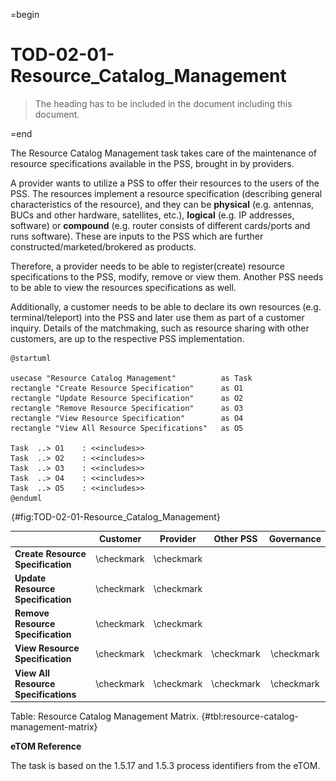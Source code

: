 =begin

# TOD-02-01-Resource_Catalog_Management

> The heading has to be included in the document including this document.

=end

The Resource Catalog Management task takes care of the maintenance of resource specifications available in the PSS, brought in by providers.

A provider wants to utilize a PSS to offer their resources to the users of the PSS.
The resources implement a resource specification (describing general characteristics of the resource), and they can be **physical** (e.g. antennas, BUCs and other hardware, satellites, etc.), **logical** (e.g. IP addresses, software) or **compound** (e.g. router consists of different cards/ports and runs software).
These are inputs to the PSS which are further constructed/marketed/brokered as products.

Therefore, a provider needs to be able to register(create) resource specifications to the PSS, modify, remove or view them.
Another PSS needs to be able to view the resources specifications as well.

Additionally, a customer needs to be able to declare its own resources (e.g. terminal/teleport) into the PSS and later use them as part of a customer inquiry.
Details of the matchmaking, such as resource sharing with other customers, are up to the respective PSS implementation.

```plantuml
@startuml

usecase "Resource Catalog Management"          as Task
rectangle "Create Resource Specification"      as O1
rectangle "Update Resource Specification"      as O2
rectangle "Remove Resource Specification"      as O3
rectangle "View Resource Specification"	       as O4
rectangle "View All Resource Specifications"   as O5

Task  ..> O1    : <<includes>>
Task  ..> O2    : <<includes>>
Task  ..> O3    : <<includes>>
Task  ..> O4    : <<includes>>
Task  ..> O5    : <<includes>>
@enduml

```

![**TOD-02-01**: Resource Catalog Management](../../common/pixel.png){#fig:TOD-02-01-Resource_Catalog_Management}

|                                      |  Customer  |  Provider  | Other PSS  | Governance |
|--------------------------------------|:----------:|:----------:|:----------:|:----------:|
| **Create Resource Specification**    | \checkmark | \checkmark |            |            |
| **Update Resource Specification**    | \checkmark | \checkmark |            |            |
| **Remove Resource Specification**    | \checkmark | \checkmark |            |            |
| **View Resource Specification**      | \checkmark | \checkmark | \checkmark | \checkmark |
| **View All Resource Specifications** | \checkmark | \checkmark | \checkmark | \checkmark |

Table: Resource Catalog Management Matrix. {#tbl:resource-catalog-management-matrix}

**eTOM Reference**

The task is based on the 1.5.17 and 1.5.3 process identifiers from the eTOM.


